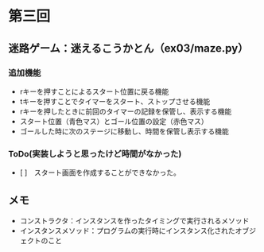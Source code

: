 # 第三回
## 迷路ゲーム：迷えるこうかとん（ex03/maze.py）
### 追加機能
- rキーを押すことによるスタート位置に戻る機能
- tキーを押すことでタイマーをスタート、ストップさせる機能
- rキーを押したときに前回のタイマーの記録を保管し、表示する機能
- スタート位置（青色マス）とゴール位置の設定（赤色マス）
- ゴールした時に次のステージに移動し、時間を保管し表示する機能

### ToDo(実装しようと思ったけど時間がなかった)
- [ ]　スタート画面を作成することができなかった。

## メモ
- コンストラクタ：インスタンスを作ったタイミングで実行されるメソッド
- インスタンスメソッド：プログラムの実行時にインスタンス化されたオブジェクトのこと